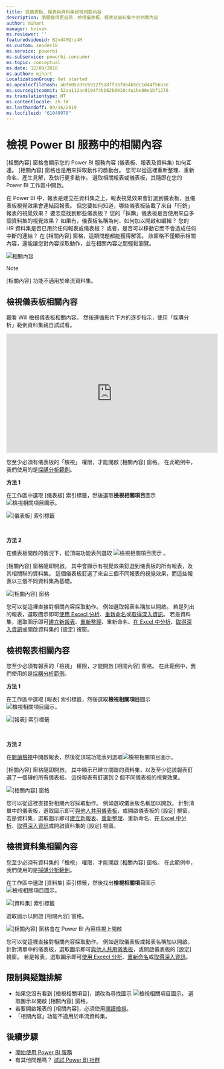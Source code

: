 ```yaml
---
title: 從儀表板、報表與資料集檢視相關內容
description: 瀏覽變得更容易，檢視儀表板、報表及資料集中的相關內容
author: mihart
manager: kvivek
ms.reviewer: ''
featuredvideoid: B2vd4MQrz4M
ms.custom: seodec18
ms.service: powerbi
ms.subservice: powerbi-consumer
ms.topic: conceptual
ms.date: 12/09/2018
ms.author: mihart
LocalizationGroup: Get started
ms.openlocfilehash: abf6052d7cb912f9a8ff33f064b5dc1d44f5ba3e
ms.sourcegitcommit: 52aa112ac9194f4bb62b0910c4a1be80e1bf1276
ms.translationtype: HT
ms.contentlocale: zh-TW
ms.lasthandoff: 09/16/2019
ms.locfileid: "61049978"
---
```

# <a name="view-related-content-in-power-bi-service"></a>檢視 Power BI 服務中的相關內容
[相關內容]  窗格會顯示您的 Power BI 服務內容 (儀表板、報表及資料集) 如何互連。 [相關內容] 窗格也是用來採取動作的啟動台。 您可以從這裡重新整理、重新命名、產生見解，及執行更多動作。 選取相關報表或儀表板，其隨即在您的 Power BI 工作區中開啟。   

在 Power BI 中，報表是建立在資料集之上，報表視覺效果會釘選到儀表板，且儀表板視覺效果會連結回報表。 但您要如何知道，哪些儀表板裝載了來自「行銷」報表的視覺效果？ 要怎麼找到那些儀表板？ 您的「採購」儀表板是否使用來自多個資料集的視覺效果？ 如果有，儀表板名稱為何、如何加以開啟和編輯？ 您的 HR 資料集是否已用於任何報表或儀表板？ 或者，是否可以移動它而不會造成任何中斷的連結？ 在 [相關內容]  窗格，這類問題都能獲得解答。  該窗格不僅顯示相關內容，還能讓您對內容採取動作，並在相關內容之間輕鬆瀏覽。

![相關內容](./media/end-user-related/power-bi-view-related-dashboard-new.png)

> [!NOTE]
> [相關內容] 功能不適用於串流資料集。
> 
> 

## <a name="view-related-content-for-a-dashboard"></a>檢視儀表板相關內容
觀看 Will 檢視儀表板相關內容。 然後遵循影片下方的逐步指示，使用「採購分析」範例資料集親自試試看。

<iframe width="560" height="315" src="https://www.youtube.com/embed/B2vd4MQrz4M#t=3m05s" frameborder="0" allowfullscreen></iframe>


您至少必須有儀表板的「檢視」  權限，才能開啟 [相關內容]  窗格。 在此範例中，我們使用的是[採購分析範例](../sample-procurement.md)。

**方法 1**

在工作區中選取 [儀表板]  索引標籤，然後選取**檢視相關項目**圖示 ![檢視相關項目圖示](./media/end-user-related/power-bi-view-related-icon-new.png)。

![[儀表板] 索引標籤](./media/end-user-related/power-bi-view-related-dash-newer.png)

<br>

**方法 2**

在儀表板開啟的情況下，從頂端功能表列選取   ![檢視相關項目圖示](./media/end-user-related/power-bi-view-related-new.png) 。

[相關內容]  窗格隨即開啟。 其中會顯示有視覺效果釘選到儀表板的所有報表，及其相關聯的資料集。 這個儀表板釘選了來自三個不同報表的視覺效果，而這些報表以三個不同資料集為基礎。

![[相關內容] 窗格](./media/end-user-related/power-bi-view-related-dashboard-new.png)

您可以從這裡直接對相關內容採取動作。  例如選取報表名稱加以開啟。  若是列出的報表，選取圖示即可[使用 Excecl 分析](../service-analyze-in-excel.md)、[重新命名](../service-rename.md)或[取得深入資訊](end-user-insights.md)。 若是資料集，選取圖示即可[建立新報表](../service-report-create-new.md)、[重新整理](../refresh-data.md)、重新命名、[在 Excel 中分析](../service-analyze-in-excel.md)、[取得深入資訊](end-user-insights.md)或開啟資料集的 [設定]  視窗。  

## <a name="view-related-content-for-a-report"></a>檢視報表相關內容
您至少必須有報表的「檢視」  權限，才能開啟 [相關內容]  窗格。 在此範例中，我們使用的是[採購分析範例](../sample-procurement.md)。

**方法 1**

在工作區中選取 [報表]  索引標籤，然後選取**檢視相關項目**圖示 ![檢視相關項目圖示](./media/end-user-related/power-bi-view-related-icon-new.png)。

![[報表] 索引標籤](./media/end-user-related/power-bi-view-related-report-newer.png)

<br>

**方法 2**

在[閱讀檢視](end-user-reading-view.md)中開啟報表，然後從頂端功能表列選取![檢視相關項目圖示](./media/end-user-related/power-bi-view-related-new.png)。

[相關內容]  窗格隨即開啟。 其中顯示已建立關聯的資料集，以及至少從該報表釘選了一個磚的所有儀表板。 這份報表有釘選到 2 個不同儀表板的視覺效果。

![[相關內容] 窗格](./media/end-user-related/power-bi-view-related-report.png)

您可以從這裡直接對相關內容採取動作。  例如選取儀表板名稱加以開啟。  針對清單中的儀表板，選取圖示即可[與他人共用儀表板](../service-share-dashboards.md)，或開啟儀表板的 [設定]  視窗。 若是資料集，選取圖示即可[建立新報表](../service-report-create-new.md)、[重新整理](../refresh-data.md)、重新命名、[在 Excel 中分析](../service-analyze-in-excel.md)、[取得深入資訊](end-user-insights.md)或開啟資料集的 [設定]  視窗。  

## <a name="view-related-content-for-a-dataset"></a>檢視資料集相關內容
您至少必須有資料集的「檢視」  權限，才能開啟 [相關內容]  窗格。 在此範例中，我們使用的是[採購分析範例](../sample-procurement.md)。

在工作區中選取 [資料集]  索引標籤，然後找出**檢視相關項目**圖示 ![檢視相關項目圖示](./media/end-user-related/power-bi-view-related-icon-new.png)。

![[資料集] 索引標籤](./media/end-user-related/power-bi-view-related-dataset-newer.png)

選取圖示以開啟 [相關內容]  窗格。

![[相關內容] 窗格會在 Power BI 內容檢視上開啟](media/end-user-related/power-bi-datasets.png)

您可以從這裡直接對相關內容採取動作。 例如選取儀表板或報表名稱加以開啟。  針對清單中的儀表板，選取圖示即可[與他人共用儀表板](../service-share-dashboards.md)，或開啟儀表板的 [設定]  視窗。 若是報表，選取圖示即可[使用 Excecl 分析](../service-analyze-in-excel.md)、[重新命名](../service-rename.md)或[取得深入資訊](end-user-insights.md)。  

## <a name="limitations-and-troubleshooting"></a>限制與疑難排解
* 如果您沒有看到 [檢視相關項目]，請改為尋找圖示 ![檢視相關項目圖示](./media/end-user-related/power-bi-view-related-icon-new.png)。 選取圖示以開啟 [相關內容]  窗格。
* 若要開啟報表的 [相關內容]，必須使用[閱讀檢視](end-user-reading-view.md)。
* 「相關內容」功能不適用於串流資料集。

## <a name="next-steps"></a>後續步驟
* [開始使用 Power BI 服務](../service-get-started.md)
* 有其他問題嗎？ [試試 Power BI 社群](http://community.powerbi.com/)

